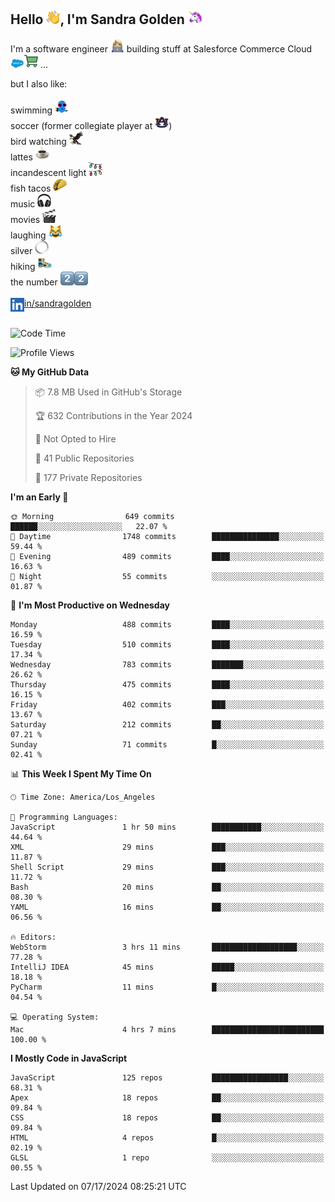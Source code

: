 ## Hello <img src="./static/emoji/wave.png" width="22" />, I'm Sandra Golden <img src="./static/emoji/unicorn-face.png" width="22" />

I'm a software engineer <img src="./static/emoji/female-technologist.png" width="22" /> building stuff at Salesforce Commerce Cloud <img src="./static/emoji/salesforce.png" width="22" /><img src="./static/emoji/commerce-cloud.png" width="22" />&nbsp;...

but I also like:<br/><br/>
swimming <img alt="swimming" src="./static/emoji/keep-swimming.png" width="22" /><br/>
soccer  (former collegiate player at <img src="./static/emoji/auburn.png" width="22" />)<br/>
bird watching <img src="./static/emoji/eagle.png" width="22" /><br/>
lattes <img src="./static/emoji/coffee.png" width="22" /><br/>
incandescent light <img src="./static/emoji/lights.png" width="22" /><br/>
fish tacos <img src="./static/emoji/taco.png" width="22" /><br/>
music <img src="./static/emoji/headphones.png" width="22" /><br/>
movies <img src="./static/emoji/movie-clapper.png" width="22" /><br/>
laughing <img src="./static/emoji/joy-cat.png" width="22" /><br/>
silver <img src="./static/emoji/silver-hoop.png" width="22" /><br/>
hiking <img src="./static/emoji/hiker.png" width="22" /><br/>
the number <img src="./static/emoji/two.png" width="22" /><img src="./static/emoji/two.png" width="22" />
<br/><br/>
<img align="left" alt="Sandra Golden | LinkedIn" width="22px" src="./static/emoji/linkedin.png" /> <a href="https://www.linkedin.com/in/sandragolden/">in/sandragolden</a>
<br/><br/>
<!--START_SECTION:waka-->
![Code Time](http://img.shields.io/badge/Code%20Time-458%20hrs%2044%20mins-blue)

![Profile Views](http://img.shields.io/badge/Profile%20Views-0-blue)

**🐱 My GitHub Data** 

> 📦 7.8 MB Used in GitHub's Storage 
 > 
> 🏆 632 Contributions in the Year 2024
 > 
> 🚫 Not Opted to Hire
 > 
> 📜 41 Public Repositories 
 > 
> 🔑 177 Private Repositories 
 > 
**I'm an Early 🐤** 

```text
🌞 Morning                649 commits         ██████░░░░░░░░░░░░░░░░░░░   22.07 % 
🌆 Daytime                1748 commits        ███████████████░░░░░░░░░░   59.44 % 
🌃 Evening                489 commits         ████░░░░░░░░░░░░░░░░░░░░░   16.63 % 
🌙 Night                  55 commits          ░░░░░░░░░░░░░░░░░░░░░░░░░   01.87 % 
```
📅 **I'm Most Productive on Wednesday** 

```text
Monday                   488 commits         ████░░░░░░░░░░░░░░░░░░░░░   16.59 % 
Tuesday                  510 commits         ████░░░░░░░░░░░░░░░░░░░░░   17.34 % 
Wednesday                783 commits         ███████░░░░░░░░░░░░░░░░░░   26.62 % 
Thursday                 475 commits         ████░░░░░░░░░░░░░░░░░░░░░   16.15 % 
Friday                   402 commits         ███░░░░░░░░░░░░░░░░░░░░░░   13.67 % 
Saturday                 212 commits         ██░░░░░░░░░░░░░░░░░░░░░░░   07.21 % 
Sunday                   71 commits          █░░░░░░░░░░░░░░░░░░░░░░░░   02.41 % 
```


📊 **This Week I Spent My Time On** 

```text
🕑︎ Time Zone: America/Los_Angeles

💬 Programming Languages: 
JavaScript               1 hr 50 mins        ███████████░░░░░░░░░░░░░░   44.64 % 
XML                      29 mins             ███░░░░░░░░░░░░░░░░░░░░░░   11.87 % 
Shell Script             29 mins             ███░░░░░░░░░░░░░░░░░░░░░░   11.72 % 
Bash                     20 mins             ██░░░░░░░░░░░░░░░░░░░░░░░   08.30 % 
YAML                     16 mins             ██░░░░░░░░░░░░░░░░░░░░░░░   06.56 % 

🔥 Editors: 
WebStorm                 3 hrs 11 mins       ███████████████████░░░░░░   77.28 % 
IntelliJ IDEA            45 mins             █████░░░░░░░░░░░░░░░░░░░░   18.18 % 
PyCharm                  11 mins             █░░░░░░░░░░░░░░░░░░░░░░░░   04.54 % 

💻 Operating System: 
Mac                      4 hrs 7 mins        █████████████████████████   100.00 % 
```

**I Mostly Code in JavaScript** 

```text
JavaScript               125 repos           █████████████████░░░░░░░░   68.31 % 
Apex                     18 repos            ██░░░░░░░░░░░░░░░░░░░░░░░   09.84 % 
CSS                      18 repos            ██░░░░░░░░░░░░░░░░░░░░░░░   09.84 % 
HTML                     4 repos             █░░░░░░░░░░░░░░░░░░░░░░░░   02.19 % 
GLSL                     1 repo              ░░░░░░░░░░░░░░░░░░░░░░░░░   00.55 % 
```




 Last Updated on 07/17/2024 08:25:21 UTC
<!--END_SECTION:waka-->
